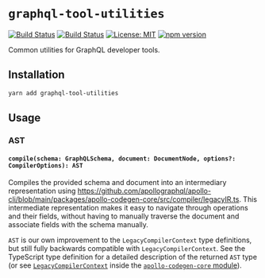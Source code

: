 # `graphql-tool-utilities`

[![Build Status](https://github.com/Shopify/quilt/workflows/Node-CI/badge.svg?branch=main)](https://github.com/Shopify/quilt/actions?query=workflow%3ANode-CI)
[![Build Status](https://github.com/Shopify/quilt/workflows/Ruby-CI/badge.svg?branch=main)](https://github.com/Shopify/quilt/actions?query=workflow%3ARuby-CI)
[![License: MIT](https://img.shields.io/badge/License-MIT-green.svg)](LICENSE.md) [![npm version](https://badge.fury.io/js/graphql-tool-utilities.svg)](https://badge.fury.io/js/graphql-tool-utilities.svg)

Common utilities for GraphQL developer tools.

## Installation

```bash
yarn add graphql-tool-utilities
```

## Usage

### AST

#### `compile(schema: GraphQLSchema, document: DocumentNode, options?: CompilerOptions): AST`

Compiles the provided schema and document into an intermediary representation using https://github.com/apollographql/apollo-cli/blob/main/packages/apollo-codegen-core/src/compiler/legacyIR.ts. This intermediate representation makes it easy to navigate through operations and their fields, without having to manually traverse the document and associate fields with the schema manually.

`AST` is our own improvement to the `LegacyCompilerContext` type definitions, but still fully backwards compatible with `LegacyCompilerContext`. See the TypeScript type definition for a detailed description of the returned `AST` type (or see [`LegacyCompilerContext`](https://github.com/apollographql/apollo-cli/blob/main/packages/apollo-codegen-core/src/compiler/legacyIR.ts) inside the [`apollo-codegen-core` module](https://github.com/apollographql/apollo-cli/tree/main/packages/apollo-codegen-core)).
